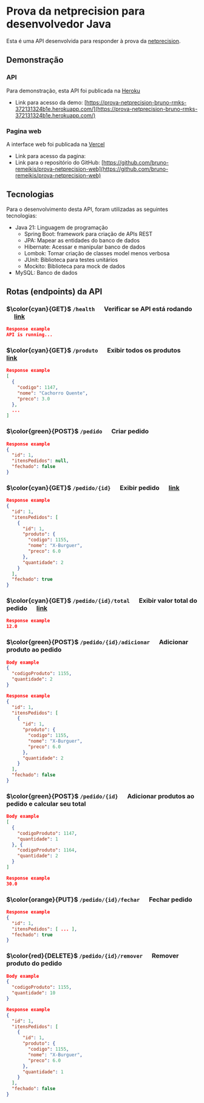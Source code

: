 # Prova da netprecision para desenvolvedor Java

Esta é uma API desenvolvida para responder à prova da [netprecision](https://netprecision.com.br/).

## Demonstração

### API
Para demonstração, esta API foi publicada na [Heroku](https://dashboard.heroku.com/)
- Link para acesso da demo: [https://prova-netprecision-bruno-rmks-372131324b1e.herokuapp.com/](https://prova-netprecision-bruno-rmks-372131324b1e.herokuapp.com/)

### Pagina web
A interface web foi publicada na [Vercel]()
- Link para acesso da pagina: 
- Link para o repositório do GitHub: [https://github.com/bruno-remeikis/prova-netprecision-web](https://github.com/bruno-remeikis/prova-netprecision-web)

## Tecnologias
Para o desenvolvimento desta API, foram utilizadas as seguintes tecnologias:
- Java 21: Linguagem de programação
  - Spring Boot: framework para criação de APIs REST
  - JPA: Mapear as entidades do banco de dados
  - Hibernate: Acessar e manipular banco de dados
  - Lombok: Tornar criação de classes model menos verbosa
  - JUnit: Biblioteca para testes unitários
  - Mockito: Biblioteca para mock de dados
- MySQL: Banco de dados
## Rotas (endpoints) da API

### $\color{cyan}{GET}$ `/health` &emsp; Verificar se API está rodando &emsp; [link](https://prova-netprecision-bruno-rmks-372131324b1e.herokuapp.com/health)
```json
Response example
API is running...
```

### $\color{cyan}{GET}$ `/produto` &emsp; Exibir todos os produtos &emsp; [link](https://prova-netprecision-bruno-rmks-372131324b1e.herokuapp.com/produto)
```json
Response example
[
  {
    "codigo": 1147,
    "nome": "Cachorro Quente",
    "preco": 3.0
  },
  ...
]
```

### $\color{green}{POST}$ `/pedido` &emsp; Criar pedido
```json
Response example
{
  "id": 1,
  "itensPedidos": null,
  "fechado": false
}
```

### $\color{cyan}{GET}$ `/pedido/{id}` &emsp; Exibir pedido &emsp; [link](https://prova-netprecision-bruno-rmks-372131324b1e.herokuapp.com/pedido/1)
```json
Response example
{
  "id": 1,
  "itensPedidos": [
    {
      "id": 1,
      "produto": {
        "codigo": 1155,
        "nome": "X-Burguer",
        "preco": 6.0
      },
      "quantidade": 2
    }
  ],
  "fechado": true
}
```

### $\color{cyan}{GET}$ `/pedido/{id}/total` &emsp; Exibir valor total do pedido &emsp; [link](https://prova-netprecision-bruno-rmks-372131324b1e.herokuapp.com/pedido/1/total)
```json
Response example
12.0
```

### $\color{green}{POST}$ `/pedido/{id}/adicionar` &emsp; Adicionar produto ao pedido
```json
Body example
{
  "codigoProduto": 1155,
  "quantidade": 2
}
```

```json
Response example
{
  "id": 1,
  "itensPedidos": [
    {
      "id": 1,
      "produto": {
        "codigo": 1155,
        "nome": "X-Burguer",
        "preco": 6.0
      },
      "quantidade": 2
    }
  ],
  "fechado": false
}
```

### $\color{green}{POST}$ `/pedido/{id}` &emsp; Adicionar produtos ao pedido e calcular seu total
```json
Body example
[
  {
    "codigoProduto": 1147,
    "quantidade": 1
  }, {
    "codigoProduto": 1164,
    "quantidade": 2
  }
]
```

```json
Response example
30.0
```

### $\color{orange}{PUT}$ `/pedido/{id}/fechar` &emsp; Fechar pedido
```json
Response example
{
  "id": 1,
  "itensPedidos": [ ... ],
  "fechado": true
}
```

### $\color{red}{DELETE}$ `/pedido/{id}/remover` &emsp; Remover produto do pedido
```json
Body example
{
  "codigoProduto": 1155,
  "quantidade": 10
}
```

```json
Response example
{
  "id": 1,
  "itensPedidos": [
    {
      "id": 1,
      "produto": {
        "codigo": 1155,
        "nome": "X-Burguer",
        "preco": 6.0
      },
      "quantidade": 1
    }
  ],
  "fechado": false
}
```
